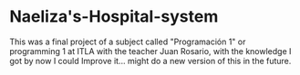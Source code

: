 # Naeliza's-Hospital-system
This was a final project of a subject called "Programación 1" or programming 1 at ITLA with the teacher Juan Rosario, with the knowledge I got by now I could Improve it... might do a new version of this in the future.
